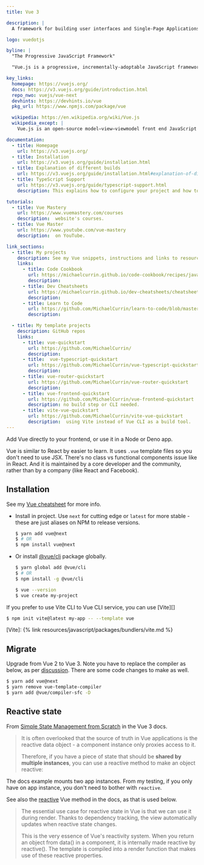 ```yaml
---
title: Vue 3

description: |
  A framework for building user interfaces and Single-Page Applications.

logo: vuedotjs

byline: |
  "The Progressive JavaScript Framework"

  "Vue.js is a progressive, incrementally-adoptable JavaScript framework for building UI on the web."

key_links:
  homepage: https://vuejs.org/
  docs: https://v3.vuejs.org/guide/introduction.html
  repo_nwo: vuejs/vue-next
  devhints: https://devhints.io/vue
  pkg_url: https://www.npmjs.com/package/vue

  wikipedia: https://en.wikipedia.org/wiki/Vue.js
  wikipedia_except: |
    Vue.js is an open-source model–view–viewmodel front end JavaScript framework for building user interfaces and single-page applications. It was created by Evan You, and is maintained by him and the rest of the active core team members

documentation:
  - title: Homepage
    url: https://v3.vuejs.org/
  - title: Installation
    url: https://v3.vuejs.org/guide/installation.html
  - title: Explanation of different builds
    url: https://v3.vuejs.org/guide/installation.html#explanation-of-different-builds
  - title: TypeScript Support
    url: https://v3.vuejs.org/guide/typescript-support.html
    description: This explains how to configure your project and how to add TypeScript to your Vue components.

tutorials:
  - title: Vue Mastery
    url: https://www.vuemastery.com/courses
    description:  website's courses.
  - title: Vue Master
    url: https://www.youtube.com/vue-mastery
    description:  on YouTube.

link_sections:
  - title: My projects
    description: See my Vue snippets, instructions and links to resources on my other sites
    links:
      - title: Code Cookbook
        url: https://michaelcurrin.github.io/code-cookbook/recipes/javascript/packages/vue/
        description:
      - title: Dev Cheatsheets
        url: https://michaelcurrin.github.io/dev-cheatsheets/cheatsheets/javascript/packages/vue/
        description:
      - title: Learn to Code
        url: https://github.com/MichaelCurrin/learn-to-code/blob/master/en/topics/scripting_languages/JavaScript/libraries/vue.md
        description:

  - title: My template projects
    description: GitHub repos
    links:
      - title: vue-quickstart
        url: https://github.com/MichaelCurrin/
        description:
      - title:  vue-typescript-quickstart
        url: https://github.com/MichaelCurrin/vue-typescript-quickstart
        description:
      - title: vue-router-quickstart
        url: https://github.com/MichaelCurrin/vue-router-quickstart
        description:
      - title: vue-frontend-quickstart
        url: https://github.com/MichaelCurrin/vue-frontend-quickstart
        description: no build step or CLI needed.
      - title: vite-vue-quickstart
        url: https://github.com/MichaelCurrin/vite-vue-quickstart
        description:  using Vite instead of Vue CLI as a build tool.
---
```


Add Vue directly to your frontend, or use it in a Node or Deno app.

Vue is similar to React by easier to learn. It uses `.vue` template files so you don't need to use JSX. There's no class vs functional components issue like in React. And it is maintained by a core developer and the community, rather than by a company (like React and Facebook).



## Installation

See my [Vue cheatsheet][] for more info.

- Install in project. Use `next` for cutting edge or `latest` for more stable - these are just aliases on NPM to release versions.
    ```sh
    $ yarn add vue@next
    $ # OR
    $ npm install vue@next
    ```
- Or install [@vue/cli][] package globally.
    ```sh
    $ yarn global add @vue/cli
    $ # OR
    $ npm install -g @vue/cli

    $ vue --version
    $ vue create my-project
    ```

If you prefer to use Vite CLI to Vue CLI service, you can use [Vite][]

```sh
$ npm init vite@latest my-app -- --template vue
```

[Vue cheatsheet]: https://michaelcurrin.github.io/dev-cheatsheets/cheatsheets/javascript/packages/vue/
[@vue/cli]: https://www.npmjs.com/package/@vue/cli
[Vite]: {% link resources/javascript/packages/bundlers/vite.md %}


## Migrate

Upgrade from Vue 2 to Vue 3. Note you have to replace the compiler as below, as per [discussion][]. There are some code changes to make as well.

```sh
$ yarn add vue@next
$ yarn remove vue-template-compiler
$ yarn add @vue/compiler-sfc -D
```

[discussion]: https://stackoverflow.com/questions/63863222/after-upgrading-to-vue-3-cannot-find-module-vue-compiler-sfc-package-json


## Reactive state

From [Simple State Management from Scratch](https://v3.vuejs.org/guide/state-management.html#simple-state-management-from-scratch) in the Vue 3 docs.

> It is often overlooked that the source of truth in Vue applications is the reactive data object - a component instance only proxies access to it.
>
> Therefore, if you have a piece of state that should be **shared by multiple instances**, you can use a reactive method to make an object reactive:

The docs example mounts two app instances. From my testing, if you only have on app instance, you don't need to bother with `reactive`.

See also the [reactive](https://v3.vuejs.org/guide/reactivity-fundamentals.html) Vue method in the docs, as that is used below.

> The essential use case for reactive state in Vue is that we can use it during render. Thanks to dependency tracking, the view automatically updates when reactive state changes.
>
> This is the very essence of Vue's reactivity system. When you return an object from data() in a component, it is internally made reactive by reactive(). The template is compiled into a render function that makes use of these reactive properties.
